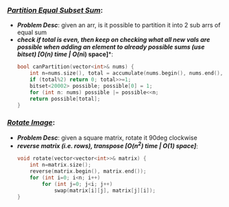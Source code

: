 ### ***[Partition Equal Subset Sum](https://leetcode.com/problems/partition-equal-subset-sum/)***:
- ***Problem Desc***: given an arr, is it possible to partition it into 2 sub arrs of equal sum
- ***check if total is even, then keep on checking what all new vals are possible when adding an element to already possible sums (use bitset) [O(n) time | O(n*i) space]***:
  ```cpp
  bool canPartition(vector<int>& nums) {
      int n=nums.size(), total = accumulate(nums.begin(), nums.end(), 0);
      if (total%2) return 0; total>>=1;
      bitset<20002> possible; possible[0] = 1;
      for (int n: nums) possible |= possible<<n;
      return possible[total];
  }
  ```

### ***[Rotate Image](https://leetcode.com/problems/rotate-image/)***:
- ***Problem Desc***: given a square matrix, rotate it 90deg clockwise
- ***reverse matrix (i.e. rows), transpose [O(n<sup>2</sup>) time | O(1) space]***:
  ```cpp
  void rotate(vector<vector<int>>& matrix) {
      int n=matrix.size();
      reverse(matrix.begin(), matrix.end());
      for (int i=0; i<n; i++)
          for (int j=0; j<i; j++)
              swap(matrix[i][j], matrix[j][i]);
  }
  ```

